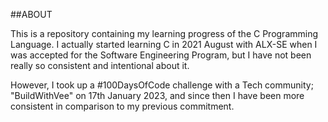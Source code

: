 ##ABOUT

This is a repository containing my learning progress of the C Programming Language. I actually started learning C in 2021 August with ALX-SE when I was accepted for the Software Engineering Program, but I have not been really so consistent and intentional about it.

However, I took up a #100DaysOfCode challenge with a Tech community; "BuildWithVee" on 17th January 2023, and since then I have been more consistent in comparison to my previous commitment.  
